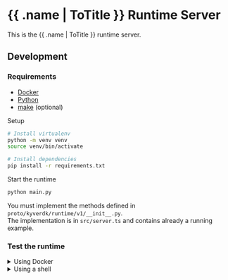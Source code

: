 # {{ .name | ToTitle }} Runtime Server

This is the {{ .name | ToTitle }} runtime server.

## Development

### Requirements
- [Docker](https://docs.docker.com/engine/install/)
- [Python](https://www.python.org/downloads/)
- [make](https://www.gnu.org/software/make/) (optional)

Setup
```bash
# Install virtualenv
python -m venv venv
source venv/bin/activate

# Install dependencies
pip install -r requirements.txt
```

Start the runtime
```bash
python main.py
```

You must implement the methods defined in `proto/kyverdk/runtime/v1/__init__.py`.<br>
The implementation is in `src/server.ts` and contains already a running example.

### Test the runtime

<details>
<summary>Using Docker</summary>

Start the runtime container and the kystrap container
```bash
docker compose up --build
```
Open another terminal and run
```bash
docker exec -it $(docker ps -qf "name={{ .name |ToLower }}-kystrap") ./kystrap test -a runtime:50051
```

**Examples for testing**
```bash
# test command structure
docker exec -it $(docker ps -qf "name={{ .name |ToLower }}-kystrap") ./kystrap test -a <host>:<port> -m <method> -d <data> <flags>

# call GetRuntimeName running on localhost:50051 in non-interactive mode (see -y)
docker exec -it $(docker ps -qf "name={{ .name |ToLower }}-kystrap") ./kystrap test -a runtime:50051 -m GetRuntimeName -y

# call ValidateSetConfig running in a docker container with data
docker exec -it $(docker ps -qf "name={{ .name |ToLower }}-kystrap") ./kystrap test -a runtime:50051 -m ValidateSetConfig -d '{"raw_config":"{\"network\":\"my-network\",\"rpc\":\"https://my-fancy-rpc.com\"}"}'

# call GetRuntimeName in non-interactive and simple mode and pipe the output to jq
docker exec -it $(docker ps -qf "name={{ .name |ToLower }}-kystrap") ./kystrap test -a runtime:50051 -y -s -m GetRuntimeName 2>&1 | jq '.name'
```
</details>

<details>
<summary>Using a shell</summary>

Start the runtime
```bash
python main.py
```

Open another terminal and run
```bash
# You must be in the root directory of the project
sh tools/kystrap/kystrap.sh test -a host.docker.internal:50051
```

**Examples for testing**

```bash
# test command structure
sh tools/kystrap/kystrap.sh test -a <host>:<port> -m <method> -d <data> <flags>

# call GetRuntimeName running on localhost:50051 in non-interactive mode (see -y)
sh tools/kystrap/kystrap.sh test -a host.docker.internal:50051 -m GetRuntimeName -y

# call ValidateSetConfig running in a docker container with data
sh tools/kystrap/kystrap.sh test -a host.docker.internal:50051 -m ValidateSetConfig -d '{"raw_config":"{\"network\":\"my-network\",\"rpc\":\"https://my-fancy-rpc.com\"}"}'

# call GetRuntimeName in non-interactive and simple mode and pipe the output to jq
sh tools/kystrap/kystrap.sh test -a host.docker.internal:50051 -y -s -m GetRuntimeName 2>&1 | jq '.name'
```
</details>
